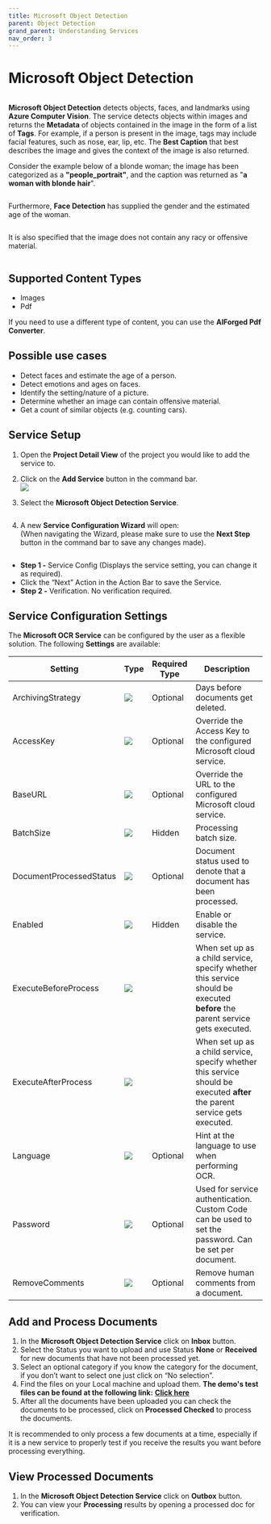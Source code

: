 ```yaml
---
title: Microsoft Object Detection
parent: Object Detection
grand_parent: Understanding Services
nav_order: 3
---
```


# Microsoft Object Detection

<figure><img src="../../.gitbook/assets/image (8) (3) (2).png" alt=""><figcaption></figcaption></figure>

**Microsoft Object Detection** detects objects, faces, and landmarks using **Azure Computer Vision**. The service detects objects within images and returns the **Metadata** of objects contained in the image in the form of a list of **Tags**. For example, if a person is present in the image, tags may include facial features, such as nose, ear, lip, etc. The **Best Caption** that best describes the image and gives the context of the image is also returned.&#x20;

Consider the example below of a blonde woman; the image has been categorized as a **"people\_portrait"**, and the caption was returned as "**a woman with blonde hair**".

<figure><img src="../../.gitbook/assets/image (2) (1).png" alt=""><figcaption></figcaption></figure>

Furthermore, **Face Detection** has supplied the gender and the estimated age of the woman.

<figure><img src="../../.gitbook/assets/image (1) (5).png" alt=""><figcaption></figcaption></figure>

It is also specified that the image does not contain any racy or offensive material.

<figure><img src="../../.gitbook/assets/image (28).png" alt=""><figcaption></figcaption></figure>

## Supported Content Types

* Images
* Pdf

If you need to use a different type of content, you can use the **AIForged Pdf Converter**.

## Possible use cases

* Detect faces and estimate the age of a person.
* Detect emotions and ages on faces.
* Identify the setting/nature of a picture.
* Determine whether an image can contain offensive material.
* Get a count of similar objects (e.g. counting cars).

## Service Setup

1. Open the **Project Detail View** of the project you would like to add the service to.
2. Click on the **Add Service** button in the command bar.\
   ![](<../../.gitbook/assets/image (82) (1).png>)
3.  Select the **Microsoft Object Detection Service**.

    <figure><img src="../../.gitbook/assets/image (21).png" alt=""><figcaption></figcaption></figure>
4.  A new **Service Configuration Wizard** will open:\
    (When navigating the Wizard, please make sure to use the **Next Step** button in the command bar to save any changes made).

    <figure><img src="../../.gitbook/assets/image (11).png" alt=""><figcaption></figcaption></figure>

* **Step 1 -** Service Config (Displays the service setting, you can change it as required).
* Click the “Next” Action in the Action Bar to save the Service.
* **Step 2 -** Verification. No verification required.

## Service Configuration Settings

The **Microsoft OCR Service** can be configured by the user as a flexible solution. The following **Settings** are available:

| Setting                 | Type                                                           | Required Type | Description                                                                                                                  |
| ----------------------- | -------------------------------------------------------------- | ------------- | ---------------------------------------------------------------------------------------------------------------------------- |
| ArchivingStrategy       | ![](<../../.gitbook/assets/image (5) (3).png>)                 | Optional      | Days before documents get deleted.                                                                                           |
| AccessKey               | ![](<../../.gitbook/assets/image (7).png>)                     | Optional      | Override the Access Key to the configured Microsoft cloud service.                                                           |
| BaseURL                 | ![](<../../.gitbook/assets/image (7).png>)                     | Optional      | Override the URL to the configured Microsoft cloud service.                                                                  |
| BatchSize               | ![](<../../.gitbook/assets/image (14) (6).png>)                | Hidden        | Processing batch size.                                                                                                       |
| DocumentProcessedStatus | ![](<../../.gitbook/assets/image (6) (4).png>)                 | Optional      | Document status used to denote that a document has been processed.                                                           |
| Enabled                 | ![](<../../.gitbook/assets/image (15) (5) (1).png>)            | Hidden        | Enable or disable the service.                                                                                               |
| ExecuteBeforeProcess    | ![](<../../.gitbook/assets/image (15) (5).png>)                |               | When set up as a child service, specify whether this service should be executed **before** the parent service gets executed. |
| ExecuteAfterProcess     | ![](<../../.gitbook/assets/image (1) (1) (3) (1) (2).png>)     |               | When set up as a child service, specify whether this service should be executed **after** the parent service gets executed.  |
| Language                | ![](<../../.gitbook/assets/image (7).png>)                     | Optional      | Hint at the language to use when performing OCR.                                                                             |
| Password                | ![](<../../.gitbook/assets/image (3) (5) (1).png>)             | Optional      | Used for service authentication. Custom Code can be used to set the password. Can be set per document.                       |
| RemoveComments          | ![](<../../.gitbook/assets/image (1) (1) (3) (1) (2) (1).png>) | Optional      | Remove human comments from a document.                                                                                       |

## Add and Process Documents

1. In the **Microsoft Object Detection Service** click on **Inbox** button.
2. Select the Status you want to upload and use Status **None** or **Received** for new documents that have not been processed yet.
3. Select an optional category if you know the category for the document, if you don’t want to select one just click on “No selection”.
4. Find the files on your Local machine and upload them. **The demo's test files can be found at the following link:** [**Click here**](https://docs.aiforged.com/DemoDocuments/ABBYY%20Classification%20%20Testing.zip)
5. After all the documents have been uploaded you can check the documents to be processed, click on **Processed Checked** to process the documents.

It is recommended to only process a few documents at a time, especially if it is a new service to properly test if you receive the results you want before processing everything.

## View Processed Documents

1. In the **Microsoft Object Detection Service** click on **Outbox** button.
2. You can view your **Processing** results by opening a processed doc for verification.
